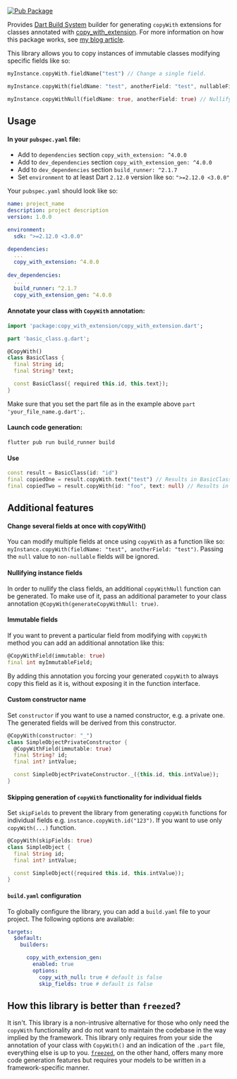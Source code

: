 [![Pub Package](https://img.shields.io/pub/v/copy_with_extension_gen.svg)](https://pub.dev/packages/copy_with_extension_gen)

Provides [Dart Build System](https://pub.dev/packages/build) builder for generating `copyWith` extensions for classes annotated with [copy_with_extension](https://pub.dev/packages/copy_with_extension). For more information on how this package works, see [my blog article](https://oleksandrkirichenko.com/blog/dart-extensions/).

This library allows you to copy instances of immutable classes modifying specific fields like so:

```dart
myInstance.copyWith.fieldName("test") // Change a single field.

myInstance.copyWith(fieldName: "test", anotherField: "test", nullableField: null) // Change multiple fields at once.

myInstance.copyWithNull(fieldName: true, anotherField: true) // Nullify multiple fields at once.
```


## Usage

#### In your `pubspec.yaml` file:
- Add to `dependencies` section `copy_with_extension: ^4.0.0`
- Add to `dev_dependencies` section `copy_with_extension_gen: ^4.0.0`
- Add to `dev_dependencies` section `build_runner: ^2.1.7`
- Set `environment` to at least Dart `2.12.0` version like so: `">=2.12.0 <3.0.0"`

Your `pubspec.yaml` should look like so:

```yaml
name: project_name
description: project description
version: 1.0.0

environment:
  sdk: ">=2.12.0 <3.0.0"

dependencies:
  ...
  copy_with_extension: ^4.0.0
  
dev_dependencies:
  ...
  build_runner: ^2.1.7
  copy_with_extension_gen: ^4.0.0
```

#### Annotate your class with `CopyWith` annotation:

```dart
import 'package:copy_with_extension/copy_with_extension.dart';

part 'basic_class.g.dart';

@CopyWith()
class BasicClass {
  final String id;
  final String? text;

  const BasicClass({ required this.id, this.text});
}
```

Make sure that you set the part file as in the example above `part 'your_file_name.g.dart';`.

#### Launch code generation:

```
flutter pub run build_runner build
```

#### Use

```dart
const result = BasicClass(id: "id")
final copiedOne = result.copyWith.text("test") // Results in BasicClass(id: "id", text: "test");
final copiedTwo = result.copyWith(id: "foo", text: null) // Results in BasicClass(id: "foo", text: null);
```

## Additional features

#### Change several fields at once with copyWith()

You can modify multiple fields at once using `copyWith` as a function like so: `myInstance.copyWith(fieldName: "test", anotherField: "test")`. Passing the `null` value to `non-nullable` fields will be ignored.

#### Nullifying instance fields

In order to nullify the class fields, an additional `copyWithNull` function can be generated. To make use of it, pass an additional parameter to your class annotation `@CopyWith(generateCopyWithNull: true)`.

#### Immutable fields

If you want to prevent a particular field from modifying with `copyWith` method you can add an additional annotation like this:

```dart
@CopyWithField(immutable: true)
final int myImmutableField;
```

By adding this annotation you forcing your generated `copyWith` to always copy this field as it is, without exposing it in the function interface.

#### Custom constructor name

Set `constructor` if you want to use a named constructor, e.g. a private one. The generated fields will be derived from this constructor.

```dart
@CopyWith(constructor: "_")
class SimpleObjectPrivateConstructor {
  @CopyWithField(immutable: true)
  final String? id;
  final int? intValue;

  const SimpleObjectPrivateConstructor._({this.id, this.intValue});
}
```

#### Skipping generation of `copyWith` functionality for individual fields

Set `skipFields` to prevent the library from generating `copyWith` functions for individual fields e.g. `instance.copyWith.id("123")`. If you want to use only `copyWith(...)` function.

```dart
@CopyWith(skipFields: true)
class SimpleObject {
  final String id;
  final int? intValue;

  const SimpleObject({required this.id, this.intValue});
}
```

#### `build.yaml` configuration

To globally configure the library, you can add a `build.yaml` file to your project. The following options are available:

```yaml
targets:
  $default:
    builders:

      copy_with_extension_gen:
        enabled: true
        options:
          copy_with_null: true # default is false
          skip_fields: true # default is false
```

## How this library is better than `freezed`?

It isn't. This library is a non-intrusive alternative for those who only need the `copyWith` functionality and do not want to maintain the codebase in the way implied by the framework. This library only requires from your side the annotation of your class with `CopyWith()` and an indication of the `.part` file, everything else is up to you. [`freezed`](https://pub.dev/packages/freezed), on the other hand, offers many more code generation features but requires your models to be written in a framework-specific manner.
